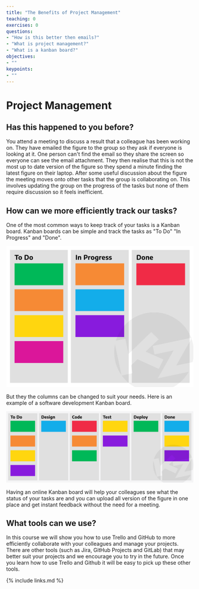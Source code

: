 ```yaml
---
title: "The Benefits of Project Management"
teaching: 0
exercises: 0
questions:
- "How is this better then emails?"
- "What is project management?"
- "What is a kanban board?"
objectives:
- ""
keypoints:
- ""
---
```


# Project Management
## Has this happened to you before?
You attend a meeting to discuss a result that a colleague has been working on. They have emailed the figure to the group so they ask if everyone is looking at it. One person can't find the email so they share the screen so everyone can see the email attachment. They then realise that this is not the most up to date version of the figure so they spend a minute finding the latest figure on their laptop. After some useful discussion about the figure the meeting moves onto other tasks that the group is collaborating on. This involves updating the group on the progress of the tasks but none of them require discussion so it feels inefficient.

## How can we more efficiently track our tasks?
One of the most common ways to keep track of your tasks is a Kanban board. Kanban boards can be simple and track the tasks as "To Do" "In Progress" and "Done".

![simple_kanban](../fig/Kanban-Zone-3-column-board-illustration.webp)

But they the columns can be changed to suit your needs. Here is an example of a software development Kanban board.

![software_kanban](../fig/Kanban-Zone-5-column-board-illustration.webp)

Having an online Kanban board will help your colleagues see what the status of your tasks are and you can upload all version of the figure in one place and get instant feedback without the need for a meeting.


## What tools can we use?
In this course we will show you how to use Trello and GitHub to more efficiently collaborate with your colleagues and manage your projects. There are other tools (such as Jira, GitHub Projects and GitLab) that may better suit your projects and we encourage you to try in the future. Once you learn how to use Trello and Github it will be easy to pick up these other tools.

{% include links.md %}


